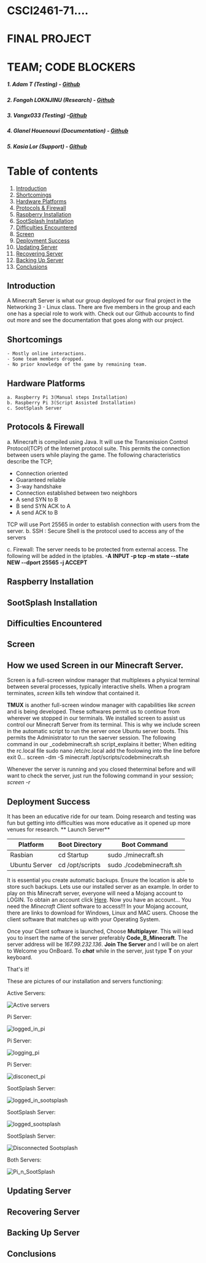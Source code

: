 # CSCI2461-71.... 
# FINAL PROJECT
# TEAM; CODE BLOCKERS
##### 1. Adam T (Testing) - [Github](https://github.com/Add-man)

##### 2. Fongoh LOKNJINU (Research) - [Github](https://github.com/loknjinu13)

##### 3. Vangx033 (Testing) -[Github](https://github.com/vangx033)

##### 4. Glanel Houenouvi (Documentation) - [Github](href="https://github.com/grenack)

##### 5. Kasia Lor (Support) - [Github](https://github.com/klor0610)



<div></div>

# Table of contents
1. [Introduction](#Introduction)
2. [Shortcomings](#Shortcomings)
3. [Hardware Platforms](#Hardware)
4. [Protocols & Firewall](#Protocols)
5. [Raspberry Installation](#Rasberry)
6. [SootSplash Installation](#SootSplash)
7. [Difficulties Encountered](#Difficulties)
8. [Screen](#Screen)
9. [Deployment Success](#Deployment)
10. [Updating Server](#Updating)
11. [Recovering Server](#Recovering)
12. [Backing Up Server](#Backing)
13. [Conclusions](#Conclusions)

## Introduction <a name="Introduction"></a>
A Minecraft Server is what our group deployed for our final project in the Networking 3 - Linux class.
There are five members in the group and each one has a special role to work with.
Check out our Github accounts to find out more and see the documentation that goes along with our project.


## Shortcomings <a name="Shortcomings"></a>
	- Mostly online interactions.
	- Some team members dropped.
	- No prior knowledge of the game by remaining team.

## Hardware Platforms <a name="Hardware"></a>
	a. Raspberry Pi 3(Manual steps Installation)
	b. Raspberry Pi 3(Script Assisted Installation)
	c. SootSplash Server 

## Protocols & Firewall <a name="Protocols"></a>
 a. Minecraft is compiled using Java. It will use the Transmission Control Protocol(TCP) of the Internet protocol suite.
This permits the connection between users while playing the game.
The following characteristics describe the TCP;
 + Connection oriented
 + Guaranteed reliable
 + 3-way handshake
 + Connection established between two neighbors
 + A send SYN to B
 + B send SYN ACK to A
 + A send ACK to B

  TCP will use Port 25565 in order to establish connection with users from the server.
 b. SSH : Secure Shell is the protocol used to access any of the servers

 c. Firewall: The server needs to be protected from external access. The following will be added in the iptables.
**-A INPUT -p tcp -m state --state NEW --dport 25565 -j ACCEPT**


## Raspberry Installation <a name="Raspberry"></a>


## SootSplash Installation <a name="SootSplash"></a>


## Difficulties Encountered <a name="Difficulties"></a>


## Screen <a name="Screen"></a>
## How we used Screen in our Minecraft Server.
Screen is a full-screen window manager that multiplexes a physical terminal between several processes, typically interactive shells.
When a program terminates, _screen_ kills teh window that contained it. 

**TMUX** is another full-screen window manager with capabilities like _screen_ and is being developed.
These softwares permit us to continue from wherever we stopped in our terminals.
We installed screen to assist us control our Minecraft Server from its terminal. 
This is why we include screen in the automatic script to run the server once Ubuntu server boots. This permits the Administrator to run the saerver session.
The following command in our _codebminecraft.sh script_explains it better;
When editing the rc.local file
sudo nano /etc/rc.local
add the foolowing into the line before exit 0...
 screen -dm -S minecraft /opt/scripts/codebminecraft.sh 

Whenever the server is running and you closed theterminal before and will want to check the server,
just run the following command in your session;
_screen -r_


## Deployment Success <a name="Deployment"></a>
It has been an educative ride for our team. Doing research and testing was fun but getting into difficulties was more educative as it opened up more venues for research.
** Launch Server**

|Platform	|Boot Directory		|Boot Command			|
|---------------|-----------------------|-------------------------------|
|Rasbian	|cd Startup		|sudo ./minecraft.sh		|
|Ubuntu Server	|cd /opt/scripts	|sudo ./codebminecraft.sh	|

It is essential you create automatic backups. Ensure the location is able to store such backups.
Lets use our installed server as an example. In order to play on this Minecraft server, everyone will need a Mojang account to LOGIN. To obtain an account click [Here](https://minecraft.net/en-us/store/minecraft/#register). Now you have an account... You need the _Minecraft Client_ software to access!!! In your Mojang account, there are links to download for Windows, Linux and MAC users. Choose the client software that matches up with your Operating System.

Once your Client software is launched, Choose **Multiplayer**.
This will lead you to insert the name of the server preferably **Code_B_Minecraft**. 
The server address will be _167.99.232.136_.
 **Join The Server** and I will be on alert to Welcome you OnBoard. 
To **_chat_** while in the server, just type **T** on your keyboard.

That's it!

These are pictures of our installation and servers functioning:

Active Servers:

![Active servers](pic/active_servers_userlimit.png)


Pi Server:

![logged_in_pi](pic/logged_in_pi.png)


Pi Server:

![logging_pi](pic/logging_pi.png)


Pi Server:

![disconect_pi](pic/disconect_pi.png)


SootSplash Server:

![logged_in_sootsplash](pic/logged_in_sootsplash.png)


SootSplash Server:

![logged_sootsplash](pic/logged_sootsplash.png)


SootSplash Server:

![Disconnected Sootsplash](pic/disconnect_sootsplash.png)

Both Servers:

![Pi_n_SootSplash](pic/Pi_n_Sootsplash_minecraft.png)

## Updating Server <a name="Updating"></a>


## Recovering Server <a name="Recovering"></a>


## Backing Up Server <a name="Backing"></a>


## Conclusions <a name="Conclusions"></a>

